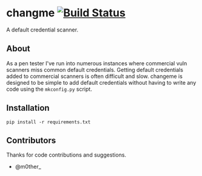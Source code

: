 # changme [![Build Status](https://travis-ci.org/ztgrace/changeme.svg?branch=master)](https://travis-ci.org/ztgrace/changeme)

A default credential scanner.

## About

As a pen tester I've run into numerous instances where commercial vuln scanners miss common default credentials. Getting default credentials added to commercial scanners is often difficult and slow. changeme is designed to be simple to add default credentials without having to write any code using the `mkconfig.py` script.

## Installation

`pip install -r requirements.txt`

## Contributors

Thanks for code contributions and suggestions.

* @m0ther_
